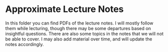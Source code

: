 # Approximate Lecture Notes

In this folder you can find PDFs of the lecture notes. I will mostly follow
them while lecturing, though there may be some departures based on
insightful questions. There are also some topics in the notes that we
will not be able to cover. I may also add material over time, and will
update the notes accordingly.

